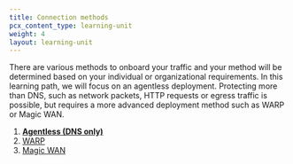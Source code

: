 ```yaml
---
title: Connection methods
pcx_content_type: learning-unit
weight: 4
layout: learning-unit
---
```


There are various methods to onboard your traffic and your method will be determined based on your individual or organizational requirements. In this learning path, we will focus on an agentless deployment. Protecting more than DNS, such as network packets, HTTP requests or egress traffic is possible, but requires a more advanced deployment method such as WARP or Magic WAN. 

1. [**Agentless (DNS only)**](/cloudflare-one/connections/connect-devices/agentless/dns/)
2. [WARP](/cloudflare-one/connections/connect-devices/warp/) 
3. [Magic WAN](/magic-wan/zero-trust/cloudflare-gateway/)


